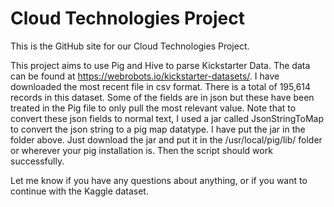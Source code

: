 # Cloud Technologies Project
This is the GitHub site for our Cloud Technologies Project.

This project aims to use Pig and Hive to parse Kickstarter Data.
The data can be found at https://webrobots.io/kickstarter-datasets/.
I have downloaded the most recent file in csv format. There is a total of 195,614 records in this dataset. Some of the fields are in json but these have been treated in the Pig file to only pull the most relevant value. Note that to convert these json fields to normal text, I used a jar called JsonStringToMap to convert the json string to a pig map datatype. I have put the jar in the folder above. Just download the jar and put it in the /usr/local/pig/lib/ folder or wherever your pig installation is. Then the script should work successfully.

Let me know if you have any questions about anything, or if you want to continue with the Kaggle dataset.



